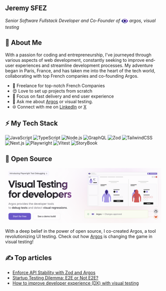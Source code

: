 ## Jeremy SFEZ

_Senior Software Fullstack Developer and Co-Founder of <img src="argos-logo.svg" alt="argos-logo" width=22 align="center"/> argos, visual testing_

## 🌟 About Me

With a passion for coding and entrepreneurship, I've journeyed through various aspects of web development, constantly seeking to improve end-user experiences and streamline development processes. My adventure began in Paris, France, and has taken me into the heart of the tech world, collaborating with top French companies and co-founding Argos.

- 🔭 Freelance for top-notch French Companies
- 😍 Love to set up projects from scratch
- 🎯 Focus on fast delivery and end user experience
- 💬 Ask me about [Argos](http://argos-ci.com) or visual testing.
- 🌐 Connect with me on [LinkedIn](https://www.linkedin.com/in/jeremysfez) or [X](https://twitter.com/SfezJeremy)

## ⚡️ My Tech Stack

![JavaScript](https://img.shields.io/badge/JavaScript-black?style=flat&logo=javascript)
![TypeScript](https://img.shields.io/badge/TypeScript-black?style=flat&logo=TypeScript)
![Node.js](https://img.shields.io/badge/Node.js-black?style=flat&logo=Node.js)
![GraphQL](https://img.shields.io/badge/GraphQL-black?style=flat&logo=GraphQL&logoColor=dd34a6)
![Zod](https://img.shields.io/badge/Zod-black?style=flat&logo=Zod&logoColor=3170B7)
![TailwindCSS](https://img.shields.io/badge/TailwindCSS-black?style=flat&logo=TailwindCSS)
![Next.js](https://img.shields.io/badge/Next.js-black?style=flat&logo=Next.js)
![Playwright](https://img.shields.io/badge/Playwright-black?style=flat&logo=Playwright)
![Vitest](https://img.shields.io/badge/Vitest-black?style=flat&logo=Vitest)
![StoryBook](https://img.shields.io/badge/StoryBook-black?style=flat&logo=StoryBook)

## 📘 Open Source

<img src="./argos-banner.png" width="700" alt="argos-banner">

With a deep belief in the power of open source, I co-created Argos, a tool revolutionizing UI testing. Check out how [Argos](http://argos-ci.com) is changing the game in visual testing!

## ✍️ Top articles

- [Enforce API Stability with Zod and Argos](https://argos-ci.com/blog/zod-and-argos)
- [Startup Testing Dilemma: E2E or Not E2E?](https://argos-ci.com/blog/startup-testing-dilemma)
- [How to improve developer experience (DX) with visual testing](https://argos-ci.com/blog/improve-dx)
